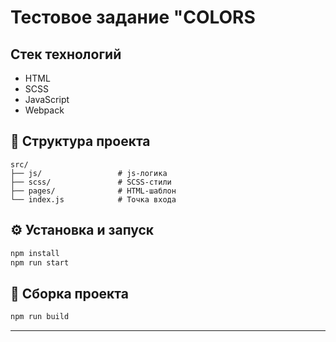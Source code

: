 # Тестовое задание "COLORS

## Стек технологий
- HTML
- SCSS
- JavaScript
- Webpack

## 📁 Структура проекта

```
src/
├── js/                 # js-логика
├── scss/               # SCSS-стили
├── pages/              # HTML-шаблон
└── index.js            # Точка входа
```

## ⚙️ Установка и запуск

```bash
npm install
npm run start
```

## 🚀 Сборка проекта

```bash
npm run build
```

---
